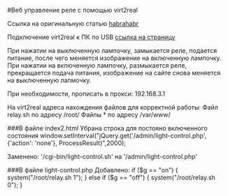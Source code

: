 #Веб управление реле с помощью virt2real

Ссылка на оригинальную статью [habrahabr]( http://habrahabr.ru/post/159745/ )

Подключение virt2real к ПК по USB
[ссылка на страницу](http://192.168.3.1/admin/index2.html)

При нажатии на выключенную лампочку, замыкается реле, подается питание,
после чего меняется изображение на включенную лампочку.
При нажатии на включенную лампочку, размыкается реле, прекращается подача питания, изображение на сайте снова меняется на выключенную лапмочку.

При необходимости, прописать в прокси:
192.168.3.1

На virt2real адреса нахождения файлов для корректной работы:
Файл relay.sh по адресу /root/
Файлы * по адресу /var/www/

###В файле index2.html
Убрана строка для постояно включенного состояния
window.setInterval("jQuery.get('/admin/light-control.php', {'action': 'none'}, ProcessResult)",2000);

Заменено:
'/cgi-bin/light-control.sh'
на
'/admin/light-control.php'


###В файле light-control.php
Добавлено:
                if ($g == "on") {
                        system("/root/relay.sh 1");
                } else  if ($g == "off") {
                        system("/root/relay.sh 0");
                }

